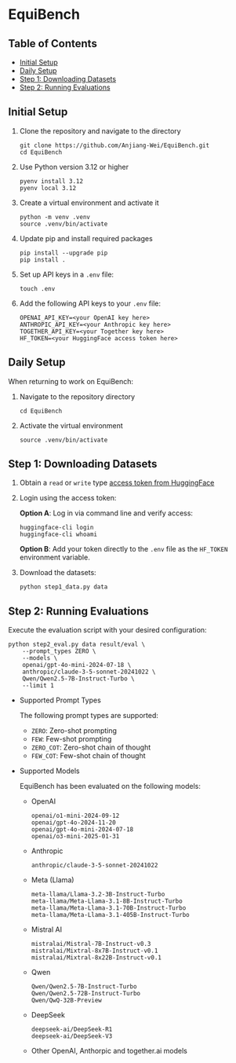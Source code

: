 # EquiBench

## Table of Contents

- [Initial Setup](#initial-setup)
- [Daily Setup](#daily-setup)
- [Step 1: Downloading Datasets](#step-1-downloading-datasets)
- [Step 2: Running Evaluations](#step-2-running-evaluations)

## Initial Setup

1. Clone the repository and navigate to the directory

    ```Shell
    git clone https://github.com/Anjiang-Wei/EquiBench.git
    cd EquiBench
    ```

2. Use Python version 3.12 or higher

    ```Shell
    pyenv install 3.12
    pyenv local 3.12
    ```

3. Create a virtual environment and activate it

    ```Shell
    python -m venv .venv
    source .venv/bin/activate
    ```

4. Update pip and install required packages

    ```Shell
    pip install --upgrade pip
    pip install .
    ```

5. Set up API keys in a `.env` file:

    ```Shell
    touch .env
    ```

6. Add the following API keys to your `.env` file:

    ```Shell
    OPENAI_API_KEY=<your OpenAI key here>
    ANTHROPIC_API_KEY=<your Anthropic key here>
    TOGETHER_API_KEY=<your Together key here>
    HF_TOKEN=<your HuggingFace access token here>
    ```

## Daily Setup

When returning to work on EquiBench:

1. Navigate to the repository directory

    ```Shell
    cd EquiBench
    ```

2. Activate the virtual environment

    ```Shell
    source .venv/bin/activate
    ```

## Step 1: Downloading Datasets

1. Obtain a `read` or `write` type [access token from HuggingFace](https://huggingface.co/settings/tokens)

2. Login using the access token:

    **Option A**: Log in via command line and verify access:

    ```Shell
    huggingface-cli login
    huggingface-cli whoami
    ```

    **Option B**: Add your token directly to the `.env` file as the `HF_TOKEN` environment variable.

3. Download the datasets:

    ```Shell
    python step1_data.py data
    ```

## Step 2: Running Evaluations

Execute the evaluation script with your desired configuration:

```Shell
python step2_eval.py data result/eval \
    --prompt_types ZERO \
    --models \
    openai/gpt-4o-mini-2024-07-18 \
    anthropic/claude-3-5-sonnet-20241022 \
    Qwen/Qwen2.5-7B-Instruct-Turbo \
    --limit 1
```

- Supported Prompt Types

    The following prompt types are supported:
  - `ZERO`: Zero-shot prompting
  - `FEW`: Few-shot prompting
  - `ZERO_COT`: Zero-shot chain of thought
  - `FEW_COT`: Few-shot chain of thought

- Supported Models

    EquiBench has been evaluated on the following models:

  - OpenAI

    ```Shell
    openai/o1-mini-2024-09-12
    openai/gpt-4o-2024-11-20
    openai/gpt-4o-mini-2024-07-18
    openai/o3-mini-2025-01-31
    ```

  - Anthropic

    ```Shell
    anthropic/claude-3-5-sonnet-20241022
    ```

  - Meta (Llama)

    ```Shell
    meta-llama/Llama-3.2-3B-Instruct-Turbo
    meta-llama/Meta-Llama-3.1-8B-Instruct-Turbo
    meta-llama/Meta-Llama-3.1-70B-Instruct-Turbo
    meta-llama/Meta-Llama-3.1-405B-Instruct-Turbo
    ```

  - Mistral AI

    ```Shell
    mistralai/Mistral-7B-Instruct-v0.3
    mistralai/Mixtral-8x7B-Instruct-v0.1
    mistralai/Mixtral-8x22B-Instruct-v0.1
    ```

  - Qwen

    ```Shell
    Qwen/Qwen2.5-7B-Instruct-Turbo
    Qwen/Qwen2.5-72B-Instruct-Turbo
    Qwen/QwQ-32B-Preview
    ```

  - DeepSeek

    ```Shell
    deepseek-ai/DeepSeek-R1
    deepseek-ai/DeepSeek-V3
    ```

  - Other OpenAI, Anthorpic and together.ai models
